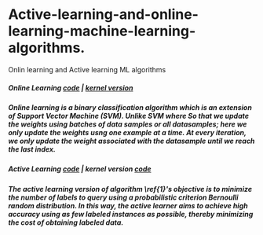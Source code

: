 # Active-learning-and-online-learning-machine-learning-algorithms.
Onlin learning and Active learning ML algorithms

##### Online Learning [code](https://github.com/kennedyCzar/Active-learning-and-online-learning-machine-learning-algorithms./blob/master/Online%20Learning/onlinepassive.py) | [kernel version](https://github.com/kennedyCzar/Active-learning-and-online-learning-machine-learning-algorithms./blob/master/Online%20Learning/KERNEL%20ONLINE%20LEARNING/kernelonlinelearning.py)
##### Online learning is a binary classification algorithm which is an extension of Support Vector Machine (SVM). Unlike SVM where So that we update the weights using batches of data samples or all datasamples; here we only update the weights usng one example at a time. At every iteration, we only update the weight associated with the datasample until we reach the last index.


##### Active Learning [code](https://github.com/kennedyCzar/Active-learning-and-online-learning-machine-learning-algorithms./blob/master/Active%20Learning/activelearning.py) | kernel version [code](https://github.com/kennedyCzar/Active-learning-and-online-learning-machine-learning-algorithms./blob/master/Active%20Learning/activelearning.py)
##### The active learning version of algorithm \ref{1}'s objective is to minimize the number	of labels to query using a probabilistic criterion Bernoulli random distribution. In this way, the active learner aims to achieve high accuracy using as few labeled instances as possible, thereby minimizing the cost of obtaining labeled data.
